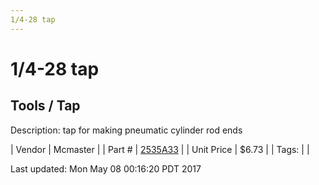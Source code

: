 ```yaml
---
1/4-28 tap
---
```

# 1/4-28 tap
## Tools / Tap
Description: 	tap for making pneumatic cylinder rod ends 

| Vendor | Mcmaster | 
| Part # | [2535A33](https://www.mcmaster.com/#2535A33) | 
| Unit Price | $6.73 | 
| Tags: |  | 

Last updated: Mon May 08 00:16:20 PDT 2017